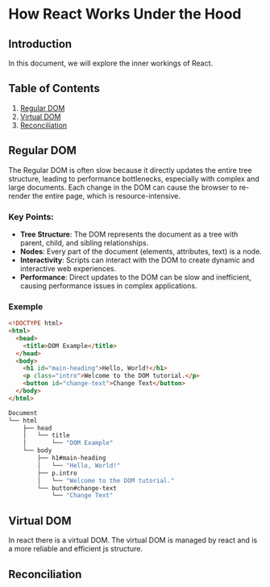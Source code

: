 # How React Works Under the Hood

## Introduction

In this document, we will explore the inner workings of React.

## Table of Contents
1. [Regular DOM](#regular-dom)
2. [Virtual DOM](#virtual-dom)
3. [Reconciliation](#reconciliation)

## Regular DOM
The Regular DOM is often slow because it directly updates the entire tree structure, leading to performance bottlenecks, especially with complex and large documents. Each change in the DOM can cause the browser to re-render the entire page, which is resource-intensive.

### Key Points:
- **Tree Structure**: The DOM represents the document as a tree with parent, child, and sibling relationships.
- **Nodes**: Every part of the document (elements, attributes, text) is a node.
- **Interactivity**: Scripts can interact with the DOM to create dynamic and interactive web experiences.
- **Performance**: Direct updates to the DOM can be slow and inefficient, causing performance issues in complex applications.

### Exemple

```html
<!DOCTYPE html>
<html>
  <head>
    <title>DOM Example</title>
  </head>
  <body>
    <h1 id="main-heading">Hello, World!</h1>
    <p class="intro">Welcome to the DOM tutorial.</p>
    <button id="change-text">Change Text</button>
  </body>
</html>
```

```bash
Document
└── html
    ├── head
    │   └── title
    │       └── "DOM Example"
    └── body
        ├── h1#main-heading
        │   └── "Hello, World!"
        ├── p.intro
        │   └── "Welcome to the DOM tutorial."
        └── button#change-text
            └── "Change Text"

```


## Virtual DOM

In react there is a virtual DOM. The virtual DOM is managed by react and is a more reliable and efficient js structure.


## Reconciliation